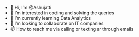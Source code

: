 - 👋 Hi, I’m @Ashujatti
- 👀 I’m interested in coding and solving the queries
- 🌱 I’m currently learning Data Analytics
- 💞️ I’m looking to collaborate on IT companies
- 📫 How to reach me via calling or texting ar through emails

<!---
Ashujatti/Ashujatti is a ✨ special ✨ repository because its `README.md` (this file) appears on your GitHub profile.
You can click the Preview link to take a look at your changes.
--->
